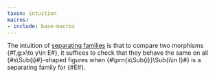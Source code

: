 ```yaml
---
taxon: intuition
macros:
- include: base-macros
---
```


The intuition of [separating families](frct-002G) is that to compare two morphisms {#f,g:x\to y\in E#}, it suffices to check that they behave the same on all {#s\Sub{i}#}-shaped figures when {#\prn{s\Sub{i}}\Sub{i\in I}#} is a separating family for {#E#}.

